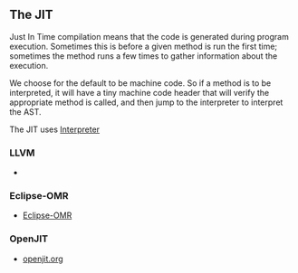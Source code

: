## The JIT

Just In Time compilation means that the code is generated during program execution. Sometimes this is before a given method is run the first time; sometimes the method runs a few times to gather information about the execution.

We choose for the default to be machine code. So if a method is to be interpreted, it will have a tiny machine code header that will verify the appropriate method is called, and then jump to the interpreter to interpret the AST.

The JIT uses [Interpreter](Interpreter.md#Method%20dispatch)

### LLVM
 - 
### Eclipse-OMR
 - [Eclipse-OMR](https://eclipse-omr.org)
### OpenJIT
- [openjit.org](https://www.openjit.org/)